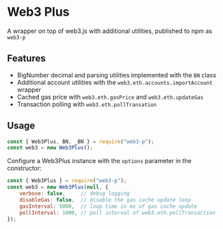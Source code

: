 # Web3 Plus

A wrapper on top of web3.js with additional utilities, published to npm as `web3-p`

## Features
- BigNumber decimal and parsing utilities implemented with the `BN` class
- Additional account utilities with the `web3.eth.accounts.importAccount` wrapper
- Cached gas price with `web3.eth.gasPrice` and `web3.eth.updateGas`
- Transaction polling with `web3.eth.pollTransation`

## Usage

```js
const { Web3Plus, BN, _BN } = require("web3-p");
const web3 = new Web3Plus();
```

Configure a Web3Plus instance with the `options` parameter in the constructor:
```js
const { Web3Plus } = require("web3-p");
const web3 = new Web3Plus(null, {
    verbose: false,     // debug logging
    disableGas: false,  // disable the gas cache update loop
    gasInterval: 5000,  // loop time in ms of gas cache update
    pollInterval: 1000, // poll interval of web3.eth.pollTransaction
});
```